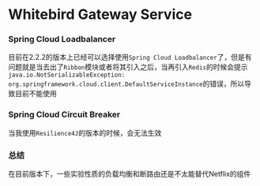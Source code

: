 # Whitebird Gateway Service

### Spring Cloud Loadbalancer

目前在2.2.2的版本上已经可以选择使用`Spring Cloud Loadbalancer`了，但是有问题就是当去出了`Ribbon`模块或者将其引入之后，当再引入`Redis`的时候会提示`java.io.NotSerializableException: org.springframework.cloud.client.DefaultServiceInstance`的错误，所以导致目前不能使用


### Spring Cloud Circuit Breaker

当我使用`Resilience4J`的版本的时候，会无法生效

### 总结

在目前版本下，一些实验性质的负载均衡和断路由还是不太能替代Netflix的组件